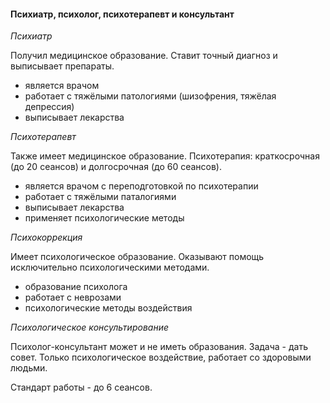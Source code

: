 #### Психиатр, психолог, психотерапевт и консультант

*Психиатр*

Получил медицинское образование. 
Ставит точный диагноз и выписывает препараты.

- является врачом
- работает с тяжёлыми патологиями (шизофрения, тяжёлая депрессия)
- выписывает лекарства

*Психотерапевт*

Также имеет медицинское образование.
Психотерапия: краткосрочная (до 20 сеансов) и долгосрочная (до 60 сеансов).

- является врачом с переподготовкой по психотерапии
- работает с тяжёлыми паталогиями
- выписывает лекарства
- применяет психологические методы

*Психокоррекция*

Имеет психологическое образование.
Оказывают помощь исключительно психологическими методами.

- образование психолога
- работает с неврозами
- психологические методы воздействия

*Психологическое консультирование*

Психолог-консультант может и не иметь образования. Задача - дать совет. Только психологическое воздействие, работает со здоровыми людьми.

Стандарт работы - до 6 сеансов.
